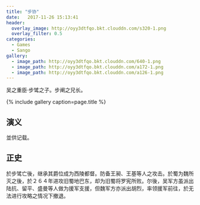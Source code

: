 ```yaml
---
title: "步协"
date:   2017-11-26 15:13:41
header:
  overlay_image: http://oyy3dtfqo.bkt.clouddn.com/s320-1.png
  overlay_filter: 0.5
categories:
  - Games
  - Sango
gallery:
  - image_path: http://oyy3dtfqo.bkt.clouddn.com/640-1.png
  - image_path: http://oyy3dtfqo.bkt.clouddn.com/a172-1.png
  - image_path: http://oyy3dtfqo.bkt.clouddn.com/a126-1.png
---
```


吴之重臣·步骘之子。步阐之兄长。

{% include gallery caption=page.title %}

## 演义

並供记载。

## 正史

於步骘亡後，继承其爵位成为西陵都督。防备王昶、王基等人之攻击。於蜀为魏所灭之後，於２６４年进攻旧蜀地巴东，却为旧蜀将罗宪所败。尔後，吴军方虽派出陆抗、留平、盛曼等人做为援军支援，但魏军方亦派出胡烈，率领援军前往，於无法进行攻略之情况下撤退。